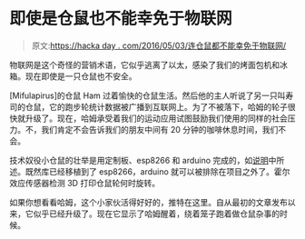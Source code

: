 # 即使是仓鼠也不能幸免于物联网

> 原文:[https://hacka day . com/2016/05/03/连仓鼠都不能幸免于物联网/](https://hackaday.com/2016/05/03/not-even-hamsters-are-safe-from-the-internet-of-things/)

物联网是这个奇怪的营销术语，它似乎逃离了以太，感染了我们的烤面包机和冰箱。现在即使是一只仓鼠也不安全。

[Mifulapirus]的仓鼠 Ham 过着愉快的仓鼠生活。然后他的主人听说了另一只叫寿司的仓鼠，它的跑步轮统计数据被广播到互联网上。为了不被落下，哈姆的轮子很快就升级了。现在，哈姆承受着我们的运动应用试图鼓励我们使用的同样的社会压力。不，我们肯定不会告诉我们的朋友中间有 20 分钟的咖啡休息时间，我们不会。

技术奴役小仓鼠的壮举是用定制板、esp8266 和 arduino 完成的，如[说明](http://www.instructables.com/id/RunningHam-Palace-Online-Hamsters)中所述。既然库已经移植到了 esp8266，arduino 就可以被排除在项目之外了。霍尔效应传感器检测 3D 打印仓鼠轮何时旋转。

如果你想看看哈姆，这个小家伙活得好好的，推特在这里。自从最初的文章发布以来，它似乎已经升级了。现在它显示了哈姆醒着，绕着笼子跑着做仓鼠杂事的时候。